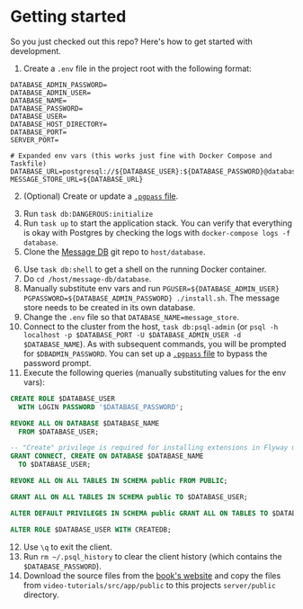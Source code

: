# Getting started

So you just checked out this repo? Here's how to get started with development.

1. Create a `.env` file in the project root with the following format:

```dotenv
DATABASE_ADMIN_PASSWORD=
DATABASE_ADMIN_USER=
DATABASE_NAME=
DATABASE_PASSWORD=
DATABASE_USER=
DATABASE_HOST_DIRECTORY=
DATABASE_PORT=
SERVER_PORT=

# Expanded env vars (this works just fine with Docker Compose and Taskfile)
DATABASE_URL=postgresql://${DATABASE_USER}:${DATABASE_PASSWORD}@database:5432/${DATABASE_NAME}
MESSAGE_STORE_URL=${DATABASE_URL}
```

2. (Optional) Create or update a [`.pgpass` file][1].

[1]: https://www.postgresql.org/docs/13/libpq-pgpass.html

3. Run `task db:DANGEROUS:initialize`
4. Run `task up` to start the application stack. You can verify that everything is okay with Postgres by checking the logs with `docker-compose logs -f database`.
5. Clone the [Message DB][2] git repo to `host/database`.

[2]: https://github.com/message-db/message-db

6. Use `task db:shell` to get a shell on the running Docker container.
7. Do `cd /host/message-db/database`.
8. Manually substitute env vars and run `PGUSER=${DATABASE_ADMIN_USER} PGPASSWORD=${DATABASE_ADMIN_PASSWORD} ./install.sh`. The message store needs to be created in its own database.
9. Change the `.env` file so that `DATABASE_NAME=message_store`.
10. Connect to the cluster from the host, `task db:psql-admin` (or `psql -h localhost -p $DATABASE_PORT -U $DATABASE_ADMIN_USER -d $DATABASE_NAME`). As with subsequent commands, you will be prompted for `$DBADMIN_PASSWORD`. You can set up a [`.pgpass` file][1] to bypass the password prompt.
11. Execute the following queries (manually substituting values for the env vars):

```sql
CREATE ROLE $DATABASE_USER
  WITH LOGIN PASSWORD '$DATABASE_PASSWORD';

REVOKE ALL ON DATABASE $DATABASE_NAME
  FROM $DATABASE_USER;

-- "Create" privilege is required for installing extensions in Flyway migrations
GRANT CONNECT, CREATE ON DATABASE $DATABASE_NAME
  TO $DATABASE_USER;

REVOKE ALL ON ALL TABLES IN SCHEMA public FROM PUBLIC;

GRANT ALL ON ALL TABLES IN SCHEMA public TO $DATABASE_USER;

ALTER DEFAULT PRIVILEGES IN SCHEMA public GRANT ALL ON TABLES TO $DATABASE_USER;

ALTER ROLE $DATABASE_USER WITH CREATEDB;
```

12. Use `\q` to exit the client.
13. Run `rm ~/.psql_history` to clear the client history (which contains the `$DATABASE_PASSWORD`).
14. Download the source files from the [book's website][3] and copy the files from `video-tutorials/src/app/public` to this projects `server/public` directory.

[3]: https://pragprog.com/titles/egmicro/practical-microservices/
